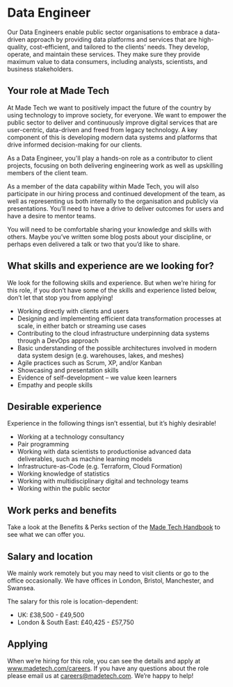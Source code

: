 # Data Engineer

Our Data Engineers enable public sector organisations to embrace a data-driven approach by providing data platforms and services that are high-quality, cost-efficient, and tailored to the clients’ needs. They develop, operate, and maintain these services. They make sure they provide maximum value to data consumers, including analysts, scientists, and business stakeholders.

## Your role at Made Tech

At Made Tech we want to positively impact the future of the country by using technology to improve society, for everyone. We want to empower the public sector to deliver and continuously improve digital services that are user-centric, data-driven and freed from legacy technology. A key component of this is developing modern data systems and platforms that drive informed decision-making for our clients.

As a Data Engineer, you'll play a hands-on role as a contributor to client projects, focusing on both delivering engineering work as well as upskilling members of the client team.

As a member of the data capability within Made Tech, you will also participate in our hiring process and continued development of the team, as well as representing us both internally to the organisation and publicly via presentations. You’ll need to have a drive to deliver outcomes for users and have a desire to mentor teams.

You will need to be comfortable sharing your knowledge and skills with others. Maybe you’ve written some blog posts about your discipline, or perhaps even delivered a talk or two that you’d like to share.

## What skills and experience are we looking for?

We look for the following skills and experience. But when we’re hiring for this role, if you don’t have some of the skills and experience listed below, don’t let that stop you from applying! 

- Working directly with clients and users
- Designing and implementing efficient data transformation processes at scale, in either batch or streaming use cases
- Contributing to the cloud infrastructure underpinning data systems through a DevOps approach
- Basic understanding of the possible architectures involved in modern data system design (e.g. warehouses, lakes, and meshes)
- Agile practices such as Scrum, XP, and/or Kanban
- Showcasing and presentation skills
- Evidence of self-development – we value keen learners
- Empathy and people skills

## Desirable experience

Experience in the following things isn’t essential, but it’s highly desirable!

- Working at a technology consultancy
- Pair programming
- Working with data scientists to productionise advanced data deliverables, such as machine learning models
- Infrastructure-as-Code (e.g. Terraform, Cloud Formation)
- Working knowledge of statistics
- Working with multidisciplinary digital and technology teams
- Working within the public sector

## Work perks and benefits

Take a look at the Benefits & Perks section of the [Made Tech Handbook](https://github.com/madetech/handbook/tree/main/benefits) to see what we can offer you. 

## Salary and location

We mainly work remotely but you may need to visit clients or go to the office occasionally. We have offices in London, Bristol, Manchester, and Swansea. 

The salary for this role is location-dependent:

- UK: £38,500 - £49,500
- London & South East: £40,425 - £57,750

## Applying

When we’re hiring for this role, you can see the details and apply at www.madetech.com/careers. If you have any questions about the role please email us at [careers@madetech.com](mailto:careers@madetech.com). We’re happy to help!

